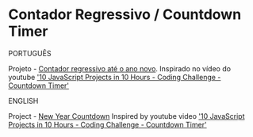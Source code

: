# Contador Regressivo / Countdown Timer

PORTUGUÊS

Projeto - [Contador regressivo até o ano novo](https://kelvindemirandabarros.github.io/countdown-timer/).
Inspirado no vídeo do youtube ['10 JavaScript Projects in 10 Hours - Coding Challenge - Countdown Timer'](https://youtu.be/dtKciwk_si4?t=72)


ENGLISH

Project - [New Year Countdown](https://kelvindemirandabarros.github.io/countdown-timer/)
Inspired by youtube video ['10 JavaScript Projects in 10 Hours - Coding Challenge - Countdown Timer'](https://youtu.be/dtKciwk_si4?t=72)
